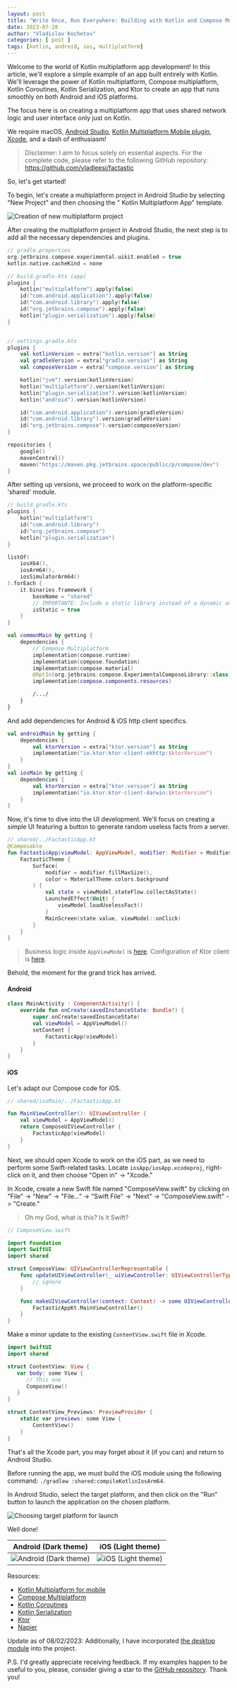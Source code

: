 ```yaml
---
layout: post
title: "Write Once, Run Everywhere: Building with Kotlin and Compose Multiplatform"
date: 2023-07-28
author: "Vladislav Kochetov"
categories: [ post ]
tags: [kotlin, android, ios, multiplatform]
---
```


Welcome to the world of Kotlin multiplatform app development! In this article, we'll explore a simple example of an app
built entirely with Kotlin. We'll leverage the power of Kotlin multiplatform, Compose multiplatform, Kotlin Coroutines,
Kotlin Serialization, and Ktor to create an app that runs smoothly on both Android and iOS platforms.

The focus here is on creating a multiplatform app that uses shared network logic and user interface only just on Kotlin.

We require
macOS, [Android Studio](https://developer.android.com/studio), [Kotlin Multiplatform Mobile plugin](https://plugins.jetbrains.com/plugin/14936-kotlin-multiplatform-mobile), [Xcode](https://developer.apple.com/xcode/),
and a dash of enthusiasm!

> Disclaimer: I aim to focus solely on essential aspects. For the complete code, please refer to the following GitHub
> repository: https://github.com/vladleesi/factastic

So, let's get started!

To begin, let's create a multiplatform project in Android Studio by selecting "New Project" and then choosing the "
Kotlin Multiplatform App" template.

![Creation of new multiplatform project](https://dev-to-uploads.s3.amazonaws.com/uploads/articles/wnn34qwg4p77gjuy6gam.png)

After creating the multiplatform project in Android Studio, the next step is to add all the necessary dependencies and
plugins.

```kotlin
// gradle.properties
org.jetbrains.compose.experimental.uikit.enabled = true
kotlin.native.cacheKind = none

// build.gradle.kts (app)
plugins {
    kotlin("multiplatform").apply(false)
    id("com.android.application").apply(false)
    id("com.android.library").apply(false)
    id("org.jetbrains.compose").apply(false)
    kotlin("plugin.serialization").apply(false)
}


// settings.gradle.kts
plugins {
    val kotlinVersion = extra["kotlin.version"] as String
    val gradleVersion = extra["gradle.version"] as String
    val composeVersion = extra["compose.version"] as String

    kotlin("jvm").version(kotlinVersion)
    kotlin("multiplatform").version(kotlinVersion)
    kotlin("plugin.serialization").version(kotlinVersion)
    kotlin("android").version(kotlinVersion)

    id("com.android.application").version(gradleVersion)
    id("com.android.library").version(gradleVersion)
    id("org.jetbrains.compose").version(composeVersion)
}

repositories {
    google()
    mavenCentral()
    maven("https://maven.pkg.jetbrains.space/public/p/compose/dev")
}
```

After setting up versions, we proceed to work on the platform-specific 'shared' module.

```kotlin
// build.gradle.kts
plugins {
    kotlin("multiplatform")
    id("com.android.library")
    id("org.jetbrains.compose")
    kotlin("plugin.serialization")
}

listOf(
    iosX64(),
    iosArm64(),
    iosSimulatorArm64()
).forEach {
    it.binaries.framework {
        baseName = "shared"
        // IMPORTANTE: Include a static library instead of a dynamic one into the framework.
        isStatic = true
    }
}

val commonMain by getting {
    dependencies {
        // Compose Multiplatform
        implementation(compose.runtime)
        implementation(compose.foundation)
        implementation(compose.material)
        @OptIn(org.jetbrains.compose.ExperimentalComposeLibrary::class)
        implementation(compose.components.resources)

        /.../
    }
}
```

And add dependencies for Android & iOS http client specifics.

```kotlin
val androidMain by getting {
    dependencies {
        val ktorVersion = extra["ktor.version"] as String
        implementation("io.ktor:ktor-client-okhttp:$ktorVersion")
    }
}
val iosMain by getting {
    dependencies {
        val ktorVersion = extra["ktor.version"] as String
        implementation("io.ktor:ktor-client-darwin:$ktorVersion")
    }
}
```

Now, it's time to dive into the UI development. We'll focus on creating a simple UI featuring a button to generate
random useless facts from a server.

```kotlin
// shared/../FactasticApp.kt
@Composable
fun FactasticApp(viewModel: AppViewModel, modifier: Modifier = Modifier) {
    FactasticTheme {
        Surface(
            modifier = modifier.fillMaxSize(),
            color = MaterialTheme.colors.background
        ) {
            val state = viewModel.stateFlow.collectAsState()
            LaunchedEffect(Unit) {
                viewModel.loadUselessFact()
            }
            MainScreen(state.value, viewModel::onClick)
        }
    }
}
```

> Business logic inside `AppViewModel`
> is [here](https://github.com/vladleesi/factastic/blob/master/shared/src/commonMain/kotlin/dev/vladleesi/factastic/presentation/AppViewModel.kt).
> Configuration of Ktor client
> is [here](https://github.com/vladleesi/factastic/blob/master/shared/src/commonMain/kotlin/dev/vladleesi/factastic/data/api/HttpClient.kt).

Behold, the moment for the grand trick has arrived.

#### Android

```kotlin
class MainActivity : ComponentActivity() {
    override fun onCreate(savedInstanceState: Bundle?) {
        super.onCreate(savedInstanceState)
        val viewModel = AppViewModel()
        setContent {
            FactasticApp(viewModel)
        }
    }
}
```

#### iOS

Let's adapt our Compose code for iOS.

```kotlin
// shared/iosMain/../FactasticApp.kt

fun MainViewController(): UIViewController {
    val viewModel = AppViewModel()
    return ComposeUIViewController {
        FactasticApp(viewModel)
    }
}
```

Next, we should open Xcode to work on the iOS part, as we need to perform some Swift-related tasks. Locate
`iosApp/iosApp.xcodeproj`, right-click on it, and then choose "Open in" -> "Xcode."

In Xcode, create a new Swift file named "ComposeView.swift" by clicking on "File" -> "New" -> "File..." -> "Swift
File" -> "Next" -> "ComposeView.swift" -> "Create."

> Oh my God, what is this? Is it Swift?

```swift
// ComposeView.swift

import Foundation
import SwiftUI
import shared

struct ComposeView: UIViewControllerRepresentable {
    func updateUIViewController(_ uiViewController: UIViewControllerType, context: Context) {
        // ignore
    }

    func makeUIViewController(context: Context) -> some UIViewController {
        FactasticAppKt.MainViewController()
    }
}
```

Make a minor update to the existing `ContentView.swift` file in Xcode.

```swift
import SwiftUI
import shared

struct ContentView: View {
   var body: some View {
      // This one
      ComposeView()
   }
}

struct ContentView_Previews: PreviewProvider {
	static var previews: some View {
		ContentView()
	}
}
```

That's all the Xcode part, you may forget about it (if you can) and return to Android Studio.

Before running the app, we must build the iOS module using the following command:
`./gradlew :shared:compileKotlinIosArm64`.

In Android Studio, select the target platform, and then click on the "Run" button to launch the application on the
chosen platform.

![Choosing target platform for launch](https://dev-to-uploads.s3.amazonaws.com/uploads/articles/wy2c9iv7xbl1vms6qo3z.jpg)

Well done!

| Android (Dark theme)                                                                                       | iOS (Light theme)                                                                                       |
|------------------------------------------------------------------------------------------------------------|---------------------------------------------------------------------------------------------------------|
| ![Android (Dark theme)](https://dev-to-uploads.s3.amazonaws.com/uploads/articles/tvgbm18ch9x2vmypi0z2.gif) | ![iOS (Light theme)](https://dev-to-uploads.s3.amazonaws.com/uploads/articles/htgbvoh1d4402og8ims6.gif) |

Resources:

- [Kotlin Multiplatform for mobile](https://kotlinlang.org/docs/multiplatform-mobile-getting-started.html)
- [Compose Multiplatform](https://www.jetbrains.com/lp/compose-multiplatform/)
- [Kotlin Coroutines](https://kotlinlang.org/docs/coroutines-overview.html)
- [Kotlin Serialization](https://kotlinlang.org/docs/serialization.html)
- [Ktor](https://ktor.io/docs/getting-started-ktor-client.html)
- [Napier](https://github.com/AAkira/Napier)

Update as of 08/02/2023:
Additionally, I have incorporated [the desktop module](https://github.com/vladleesi/factastic/tree/master/desktop) into
the project.

P.S.
I'd greatly appreciate receiving feedback. If my examples happen to be useful to you, please, consider giving a star to
the [GitHub repository](https://github.com/vladleesi/factastic). Thank you!
